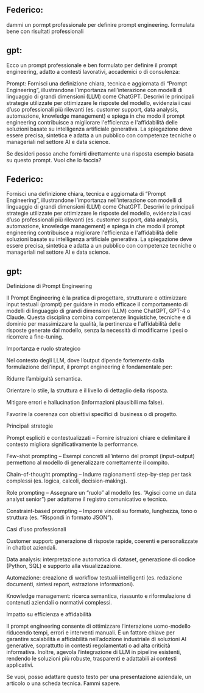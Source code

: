 ## Federico:
dammi un pormpt professionale per definire prompt engineering. formulata bene con risultati professionali

## gpt:
Ecco un prompt professionale e ben formulato per definire il prompt engineering, adatto a contesti lavorativi, accademici o di consulenza:

Prompt:
Fornisci una definizione chiara, tecnica e aggiornata di “Prompt Engineering”, illustrandone l’importanza nell’interazione con modelli di linguaggio di grandi dimensioni (LLM) come ChatGPT. Descrivi le principali strategie utilizzate per ottimizzare le risposte del modello, evidenzia i casi d’uso professionali più rilevanti (es. customer support, data analysis, automazione, knowledge management) e spiega in che modo il prompt engineering contribuisce a migliorare l'efficienza e l'affidabilità delle soluzioni basate su intelligenza artificiale generativa. La spiegazione deve essere precisa, sintetica e adatta a un pubblico con competenze tecniche o manageriali nel settore AI e data science.

Se desideri posso anche fornirti direttamente una risposta esempio basata su questo prompt. Vuoi che lo faccia?

## Federico:
Fornisci una definizione chiara, tecnica e aggiornata di “Prompt Engineering”, illustrandone l’importanza nell’interazione con modelli di linguaggio di grandi dimensioni (LLM) come ChatGPT. Descrivi le principali strategie utilizzate per ottimizzare le risposte del modello, evidenzia i casi d’uso professionali più rilevanti (es. customer support, data analysis, automazione, knowledge management) e spiega in che modo il prompt engineering contribuisce a migliorare l'efficienza e l'affidabilità delle soluzioni basate su intelligenza artificiale generativa. La spiegazione deve essere precisa, sintetica e adatta a un pubblico con competenze tecniche o manageriali nel settore AI e data science.


## gpt:
Definizione di Prompt Engineering

Il Prompt Engineering è la pratica di progettare, strutturare e ottimizzare input testuali (prompt) per guidare in modo efficace il comportamento di modelli di linguaggio di grandi dimensioni (LLM) come ChatGPT, GPT-4 o Claude. Questa disciplina combina competenze linguistiche, tecniche e di dominio per massimizzare la qualità, la pertinenza e l'affidabilità delle risposte generate dal modello, senza la necessità di modificarne i pesi o ricorrere a fine-tuning.

Importanza e ruolo strategico

Nel contesto degli LLM, dove l’output dipende fortemente dalla formulazione dell’input, il prompt engineering è fondamentale per:

Ridurre l’ambiguità semantica.

Orientare lo stile, la struttura e il livello di dettaglio della risposta.

Mitigare errori e hallucination (informazioni plausibili ma false).

Favorire la coerenza con obiettivi specifici di business o di progetto.

Principali strategie

Prompt espliciti e contestualizzati – Fornire istruzioni chiare e delimitare il contesto migliora significativamente la performance.

Few-shot prompting – Esempi concreti all’interno del prompt (input-output) permettono al modello di generalizzare correttamente il compito.

Chain-of-thought prompting – Indurre ragionamenti step-by-step per task complessi (es. logica, calcoli, decision-making).

Role prompting – Assegnare un “ruolo” al modello (es. “Agisci come un data analyst senior”) per adattarne il registro comunicativo e tecnico.

Constraint-based prompting – Imporre vincoli su formato, lunghezza, tono o struttura (es. “Rispondi in formato JSON”).

Casi d’uso professionali

Customer support: generazione di risposte rapide, coerenti e personalizzate in chatbot aziendali.

Data analysis: interpretazione automatica di dataset, generazione di codice (Python, SQL) e supporto alla visualizzazione.

Automazione: creazione di workflow testuali intelligenti (es. redazione documenti, sintesi report, estrazione informazioni).

Knowledge management: ricerca semantica, riassunto e riformulazione di contenuti aziendali o normativi complessi.

Impatto su efficienza e affidabilità

Il prompt engineering consente di ottimizzare l’interazione uomo-modello riducendo tempi, errori e interventi manuali. È un fattore chiave per garantire scalabilità e affidabilità nell’adozione industriale di soluzioni AI generative, soprattutto in contesti regolamentati o ad alta criticità informativa. Inoltre, agevola l’integrazione di LLM in pipeline esistenti, rendendo le soluzioni più robuste, trasparenti e adattabili ai contesti applicativi.

Se vuoi, posso adattare questo testo per una presentazione aziendale, un articolo o una scheda tecnica. Fammi sapere.